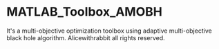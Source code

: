 # MATLAB_Toolbox_AMOBH
It's a multi-objective optimization toolbox using adaptive multi-objective black hole algorithm.
Alicewithrabbit all rights reserved.
